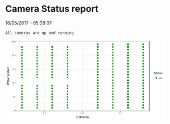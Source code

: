 Camera Status report
================
16/05/2017 - 05:38:07

    All cameras are up and running

![](camreport_files/figure-markdown_github/unnamed-chunk-2-1.png)

